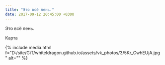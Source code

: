 ```yaml
---
title: "Это всё лень."
date: 2017-09-12 20:45:00 +0300
---
```


Это всё лень.

Карта

{% include media.html f="D:/site/GiT/whiteldragon.github.io/assets/vk_photos/3/5Kr_CwhEUjA.jpg" alt="" %}
